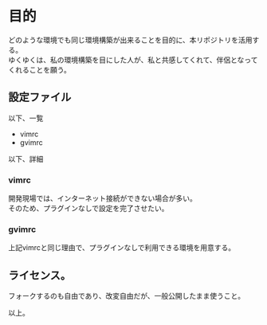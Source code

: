 # 目的
どのような環境でも同じ環境構築が出来ることを目的に、本リポジトリを活用する。  
ゆくゆくは、私の環境構築を目にした人が、私と共感してくれて、伴侶となってくれることを願う。  

## 設定ファイル
以下、一覧  

* vimrc  
* gvimrc  

以下、詳細  

### vimrc
開発現場では、インターネット接続ができない場合が多い。  
そのため、プラグインなしで設定を完了させたい。  

### gvimrc
上記vimrcと同じ理由で、プラグインなしで利用できる環境を用意する。  

## ライセンス。
フォークするのも自由であり、改変自由だが、一般公開したまま使うこと。  

以上。  
